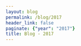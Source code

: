 ```yaml
---
layout: blog
permalink: /blog/2017
header_link: false
paginate: {"year": "2017"}
title: Blog - 2017
---
```

